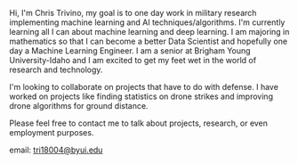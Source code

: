 Hi, I'm Chris Trivino, my goal is to one day work  in military research implementing machine learning and AI techniques/algorithms. I'm currently learning all I can about machine learning and deep learning. I am majoring in mathematics so that I can become a better Data Scientist and hopefully one day a Machine Learning Engineer. I am a senior at Brigham Young University-Idaho and I am excited to get my feet wet in the world of research and technology. 

I'm looking to collaborate on projects that have to do with defense. I have worked on projects like finding statistics on drone strikes and improving drone algorithms for ground distance.

Please feel free to contact me to talk about projects, research, or even employment purposes.

email: tri18004@byui.edu

